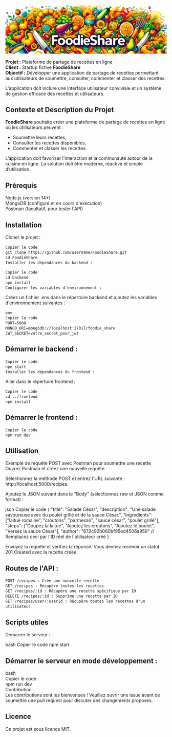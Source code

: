 ![logo](./foodie-share-front/src/imgs/foodieShareWide.png)

**Projet :** Plateforme de partage de recettes en ligne  
**Client :** Startup fictive **FoodieShare**  
**Objectif :** Développer une application de partage de recettes permettant aux utilisateurs de soumettre, consulter, commenter et classer des recettes.  

L'application doit inclure une interface utilisateur conviviale et un système de gestion efficace des recettes et utilisateurs.  
  
## Contexte et Description du Projet  

**FoodieShare** souhaite créer une plateforme de partage de recettes en ligne où les utilisateurs peuvent :  
* Soumettre leurs recettes,  
* Consulter les recettes disponibles,  
* Commenter et classer les recettes.  
  
L’application doit favoriser l'interaction et la communauté autour de la cuisine en ligne.
La solution doit être moderne, réactive et simple d’utilisation.  

## Prérequis  
Node.js (version 14+)  
MongoDB (configuré et en cours d'exécution)  
Postman (facultatif, pour tester l'API)  

## Installation  
Cloner le projet :  

```plaintext
Copier le code
git clone https://github.com/username/FoodieShare.git
cd FoodieShare
Installer les dépendances du backend :
```
```plaintext
Copier le code
cd backend
npm install
Configurer les variables d'environnement :
```
Créez un fichier .env dans le répertoire backend et ajoutez les variables d'environnement suivantes :  
```plaintext
env
Copier le code
PORT=5000
MONGO_URI=mongodb://localhost:27017/foodie_share
JWT_SECRET=votre_secret_pour_jwt
```
## Démarrer le backend :

```plaintext
Copier le code
npm start
Installer les dépendances du frontend :
```
Aller dans le répertoire frontend :

```plaintext
Copier le code
cd ../frontend
npm install
```
## Démarrer le frontend :

```plaintext
Copier le code
npm run dev
```

## Utilisation  

Exemple de requête POST avec Postman pour soumettre une recette
Ouvrez Postman et créez une nouvelle requête.

Sélectionnez la méthode POST et entrez l'URL suivante : http://localhost:5000/recipes.

Ajoutez le JSON suivant dans le "Body" (sélectionnez raw et JSON comme format) :

json
Copier le code
{
    "title": "Salade César",
    "description": "Une salade savoureuse avec du poulet grillé et de la sauce César.",
    "ingredients": ["laitue romaine", "croutons", "parmesan", "sauce césar", "poulet grillé"],
    "steps": ["Coupez la laitue", "Ajoutez les croutons", "Ajoutez le poulet", "Versez la sauce César"],
    "author": "672c92b060bf95ed4506a959" // Remplacez ceci par l'ID réel de l'utilisateur créé
}

Envoyez la requête et vérifiez la réponse. Vous devriez recevoir un statut 201 Created avec la recette créée.

## Routes de l'API :  
```
POST /recipes : Crée une nouvelle recette
GET /recipes : Récupère toutes les recettes
GET /recipes/:id : Récupère une recette spécifique par ID
DELETE /recipes/:id : Supprime une recette par ID
GET /recipes/user/:userId : Récupère toutes les recettes d'un utilisateur
```
## Scripts utiles
Démarrer le serveur :

bash
Copier le code
npm start

## Démarrer le serveur en mode développement :  

bash  
Copier le code  
npm run dev  
Contribution  
Les contributions sont les bienvenues ! Veuillez ouvrir une issue avant de soumettre une pull request pour discuter des changements proposés.  
  
## Licence  
Ce projet est sous licence MIT.  
